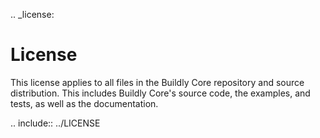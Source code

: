 .. _license:

# License

This license applies to all files in the Buildly Core repository and source distribution. This 
includes Buildly Core's source code, the examples, and tests, as well as the documentation.

.. include:: ../LICENSE
